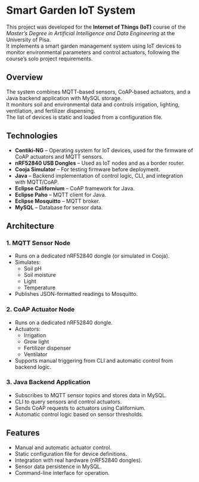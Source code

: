 # Smart Garden IoT System

This project was developed for the **Internet of Things (IoT)** course of the *Master’s Degree in Artificial Intelligence and Data Engineering* at the University of Pisa.  
It implements a smart garden management system using IoT devices to monitor environmental parameters and control actuators, following the course’s solo project requirements.

## Overview

The system combines MQTT-based sensors, CoAP-based actuators, and a Java backend application with MySQL storage.  
It monitors soil and environmental data and controls irrigation, lighting, ventilation, and fertilizer dispensing.  
The list of devices is static and loaded from a configuration file.

## Technologies

- **Contiki-NG** – Operating system for IoT devices, used for the firmware of CoAP actuators and MQTT sensors.
- **nRF52840 USB Dongles** – Used as IoT nodes and as a border router.
- **Cooja Simulator** – For testing firmware before deployment.
- **Java** – Backend implementation of control logic, CLI, and integration with MQTT/CoAP.
- **Eclipse Californium** – CoAP framework for Java.
- **Eclipse Paho** – MQTT client for Java.
- **Eclipse Mosquitto** – MQTT broker.
- **MySQL** – Database for sensor data.
## Architecture

### 1. MQTT Sensor Node
- Runs on a dedicated nRF52840 dongle (or simulated in Cooja).
- Simulates:
  - Soil pH
  - Soil moisture
  - Light
  - Temperature
- Publishes JSON-formatted readings to Mosquitto.

### 2. CoAP Actuator Node
- Runs on a dedicated nRF52840 dongle.
- Actuators:
  - Irrigation
  - Grow light
  - Fertilizer dispenser
  - Ventilator
- Supports manual triggering from CLI and automatic control from backend logic.

### 3. Java Backend Application
- Subscribes to MQTT sensor topics and stores data in MySQL.
- CLI to query sensors and control actuators.
- Sends CoAP requests to actuators using Californium.
- Automatic control logic based on sensor thresholds.

## Features

- Manual and automatic actuator control.
- Static configuration file for device definitions.
- Integration with real hardware (nRF52840 dongles).
- Sensor data persistence in MySQL.
- Command-line interface for operation.
